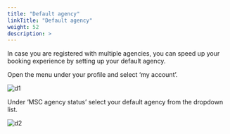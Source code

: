 ```yaml
---
title: "Default agency"
linkTitle: "Default agency"
weight: 52
description: >
---
```


In case you are registered with multiple agencies, you can speed up your booking experience by setting up your default agency. 

Open the menu under your profile and select ‘my account’.

![d1](/images/default_agency/d1.PNG#center)

Under ‘MSC agency status’ select your default agency from the dropdown list. 

![d2](/images/default_agency/d2.PNG#center)

